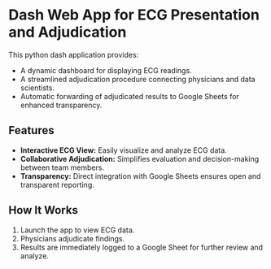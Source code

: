 # Dash Web App for ECG Presentation and Adjudication

This python dash application provides:
- A dynamic dashboard for displaying ECG readings.
- A streamlined adjudication procedure connecting physicians and data scientists.
- Automatic forwarding of adjudicated results to Google Sheets for enhanced transparency.

## Features
- **Interactive ECG View:** Easily visualize and analyze ECG data.
- **Collaborative Adjudication:** Simplifies evaluation and decision-making between team members.
- **Transparency:** Direct integration with Google Sheets ensures open and transparent reporting.

## How It Works
1. Launch the app to view ECG data.
2. Physicians adjudicate findings.
3. Results are immediately logged to a Google Sheet for further review and analyze.


